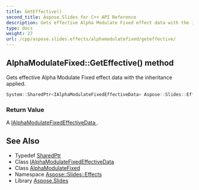 ```yaml
---
title: GetEffective()
second_title: Aspose.Slides for C++ API Reference
description: Gets effective Alpha Modulate Fixed effect data with the inheritance applied.
type: docs
weight: 27
url: /cpp/aspose.slides.effects/alphamodulatefixed/geteffective/
---
```

## AlphaModulateFixed::GetEffective() method


Gets effective Alpha Modulate Fixed effect data with the inheritance applied.

```cpp
System::SharedPtr<IAlphaModulateFixedEffectiveData> Aspose::Slides::Effects::AlphaModulateFixed::GetEffective() override
```


### Return Value

A [IAlphaModulateFixedEffectiveData ](../../ialphamodulatefixedeffectivedata/).

## See Also

* Typedef [SharedPtr](../../system/sharedptr/)
* Class [IAlphaModulateFixedEffectiveData](../ialphamodulatefixedeffectivedata/)
* Class [AlphaModulateFixed](./)
* Namespace [Aspose::Slides::Effects](../)
* Library [Aspose.Slides](../../)